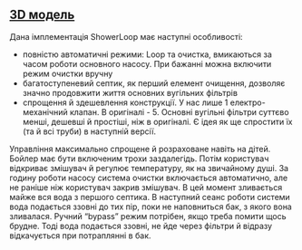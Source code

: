 ## [3D модель](https://sketchfab.com/3d-models/showerloop-c81902937d714d8a92df5faddf62d5df)

Дана імплементація ShowerLoop має наступні особливості:
 - повністю автоматичні режими: Loop та очистка, вмикаються за часом роботи основного насосу. При бажанні можна включити режим очистки вручну
 - багатоступеневий септик, як перший елемент очищення, дозволяє значно продовжити життя основних вугільних фільтрів
 - спрощення й здешевлення конструкції. У нас лише 1 електро-механічний клапан. В оригіналі - 5. Основні вугільні фільтри суттєво менші, дешевші й простіші, ніж в оригіналі. Є ідея як ще спростити їх (та й всі труби) в наступній версії.

Управління максимально спрощене й розраховане навіть на дітей. Бойлер має бути включеним трохи заздалегідь. Потім користувач відкриває змішувач й регулює температуру, як на звичайному душі. За годину роботи насосу система очистки включається автоматично, але не раніше ніж користувач закрив змішувач. В цей момент зливається майже вся вода з першого септика. В наступний сеанс роботи системи вода подається ззовні до тих пір, поки не наповниться бак, з якого вона зливалася. Ручний “bypass” режим потрібен, якщо треба помити щось брудне. Тоді вода подається ззовні, не йде через фільтри й відразу відкачується при потраплянні в бак.
